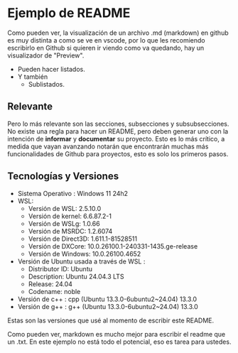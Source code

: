# Ejemplo de README

Como pueden ver, la visualización de un archivo .md (markdown) en github es muy distinta a como se ve en vscode, por lo que les recomiendo escribirlo en Github si quieren ir viendo como va quedando, hay un visualizador de "Preview".

- Pueden hacer listados.
- Y también
  - Sublistados.

## Relevante

Pero lo más relevante son las secciones, subsecciones y subsubsecciones. No existe una regla para hacer un README, pero deben generar uno con la intención de **informar** y **documentar** su proyecto. Esto es lo más crítico, a medida que vayan avanzando
notarán que encontrarán muchas más funcionalidades de Github para proyectos, esto es solo los primeros pasos.

## Tecnologías y Versiones

- Sistema Operativo : Windows 11 24h2
- WSL:
  - Versión de WSL: 2.5.10.0
  - Versión de kernel: 6.6.87.2-1
  - Versión de WSLg: 1.0.66
  - Versión de MSRDC: 1.2.6074
  - Versión de Direct3D: 1.611.1-81528511
  - Versión de DXCore: 10.0.26100.1-240331-1435.ge-release
  - Versión de Windows: 10.0.26100.4652
- Versión de Ubuntu usada a través de WSL :
  - Distributor ID: Ubuntu
  - Description:    Ubuntu 24.04.3 LTS
  - Release:        24.04
  - Codename:       noble
- Versión de c++ : cpp (Ubuntu 13.3.0-6ubuntu2~24.04) 13.3.0
- Versión de g++ : g++ (Ubuntu 13.3.0-6ubuntu2~24.04) 13.3.0


Estas son las versiones que usé al momento de escribir este README.

Como pueden ver, markdown es mucho mejor para escribir el readme que un .txt. En este ejemplo no está todo el potencial, eso es tarea para ustedes.

